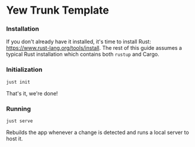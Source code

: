 # Yew Trunk Template

### Installation

If you don't already have it installed, it's time to install Rust: <https://www.rust-lang.org/tools/install>.
The rest of this guide assumes a typical Rust installation which contains both `rustup` and Cargo.

### Initialization

```bash
just init
```

That's it, we're done!

### Running

```bash
just serve
```

Rebuilds the app whenever a change is detected and runs a local server to host it.
